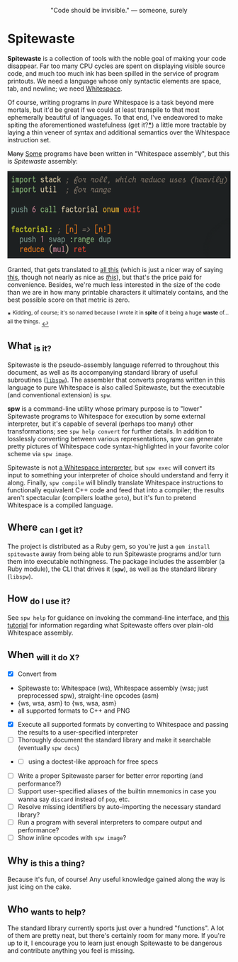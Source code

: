 <p align="center">"Code should be invisible." — someone, surely</p>

# Spitewaste

**Spitewaste** is a collection of tools with the noble goal of making your code disappear. Far too many CPU cycles are spent on displaying visible source code, and much too much ink has been spilled in the service of program printouts. We need a language whose only syntactic elements are space, tab, and newline; we need [Whitespace](https://en.wikipedia.org/wiki/Whitespace_(programming_language)).

Of course, writing programs in *pure* Whitespace is a task beyond mere mortals, but it'd be great if we could at least transpile to that most ephemerally beautiful of languages. To that end, I've endeavored to make spiting the aforementioned wastefulness (get it?<b id="a1">[*](#f1)</b>) a little more tractable by laying a thin veneer of syntax and additional semantics over the Whitespace instruction set.

~~Many~~ [Some](https://rosettacode.org/wiki/Category:Whitespace) programs have been written in "Whitespace assembly", but this is *Spitewaste* assembly: <p align="center"><img src="demo/factorial.png" /></p>

Granted, that gets translated to [all this](demo/factorial.wsa) (which is just a nicer way of saying [this](demo/factorial.asm), though not nearly as nice as [*this*](demo/factorial-nicespace.png)), but that's the price paid for convenience. Besides, we're much less interested in the size of the code than we are in how many printable characters it ultimately contains, and the best possible score on that metric is zero.

<b id="f1">*</b> <sup>Kidding, of course; it's so named because I wrote it in **spite** of it being a huge **waste** of... all the things.</sup> [↩](#a1)

## What <sub>is it?</sub>

Spitewaste is the pseudo-assembly language referred to throughout this document, as well as its accompanying standard library of useful subroutines ([`libspw`](lib/spitewaste/libspw)). The assembler that converts programs written in this language to pure Whitespace is also called Spitewaste, but the executable (and conventional extension) is `spw`.

**spw** is a command-line utility whose primary purpose is to "lower" Spitewaste programs to Whitespace for execution by some external interpreter, but it's capable of several (perhaps too many) other transformations; see `spw help convert` for further details. In addition to losslessly converting between various representations, spw can generate pretty pictures of Whitespace code syntax-highlighted in your favorite color scheme via `spw image`.

Spitewaste is not [a Whitespace interpreter](../spiceweight), but `spw exec` will convert its input to something your interpreter of choice should understand and ferry it along. Finally, `spw compile` will blindly translate Whitespace instructions to functionally equivalent C++ code and feed that into a compiler; the results aren't spectacular (compilers loathe `goto`), but it's fun to pretend Whitespace is a compiled language.

## Where <sub>can I get it?</sub>

The project is distributed as a Ruby gem, so you're just a `gem install spitewaste` away from being able to run Spitewaste programs and/or turn them into executable nothingness. The package includes the assembler (a Ruby module), the CLI that drives it (**`spw`**), as well as the standard library (`libspw`).

## How <sub>do I use it?</sub>

See `spw help` for guidance on invoking the command-line interface, and [this tutorial](TUTORIAL.md) for information regarding what Spitewaste offers over plain-old Whitespace assembly.

## When <sub>will it do X?</sub>

- [x] Convert from
* Spitewaste to: Whitespace (ws), Whitespace assembly (wsa; just preprocessed spw), straight-line opcodes (asm)
* {ws, wsa, asm} to {ws, wsa, asm}
* all supported formats to C++ and PNG
- [x] Execute all supported formats by converting to Whitespace and passing the results to a user-specified interpreter
- [ ] Thoroughly document the standard library and make it searchable (eventually `spw docs`)
- - [ ] using a doctest-like approach for free specs
- [ ] Write a proper Spitewaste parser for better error reporting (and performance?)
- [ ] Support user-specified aliases of the builtin mnemonics in case you wanna say `discard` instead of `pop`, etc.
- [ ] Resolve missing identifiers by auto-importing the necessary standard library?
- [ ] Run a program with several interpreters to compare output and performance?
- [ ] Show inline opcodes with `spw image`?

## Why <sub>is this a thing?</sub>

Because it's fun, of course! Any useful knowledge gained along the way is just icing on the cake.

## Who <sub>wants to help?</sub>

The standard library currently sports just over a hundred "functions". A lot of them are pretty neat, but there's certainly room for many more. If you're up to it, I encourage you to learn just enough Spitewaste to be dangerous and contribute anything you feel is missing.
